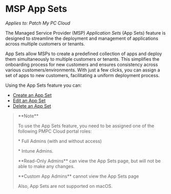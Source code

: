 # MSP App Sets

_Applies to: Patch My PC Cloud_

The Managed Service Provider (MSP) _Application Sets_ (App Sets) feature is designed to streamline the deployment and management of applications across multiple customers or tenants.

App Sets allow MSPs to create a predefined collection of apps and deploy them simultaneously to multiple customers or tenants. This simplifies the onboarding process for new customers and ensures consistency across various customers/environments. With just a few clicks, you can assign a set of apps to new customers, facilitating a uniform deployment process.

Using the App Sets feature you can:

* [Create an App Set](create-an-msp-app-set.md)
* [Edit an App Set](edit-an-msp-app-set.md)
* [Delete an App Set](delete-an-msp-app-set.md)

> \*\*Note\*\*
>
> To use the App Sets feature, you need to be assigned one of the following PMPC Cloud portal roles:
>
> \* Full Admins (with and without access)
>
> \* Intune Admins.
>
> \*\*Read-Only Admins\*\* can view the App Sets page, but will not be able to make any changes.
>
> \*\*Custom App Admins\*\* cannot view the App Sets page
>
> Also, App Sets are not supported on macOS.

